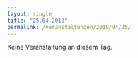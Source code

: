 ```yaml
---
layout: single
title: "25.04.2019"
permalink: /veranstaltungen/2019/04/25/
---
```


Keine Veranstaltung an diesem Tag.
